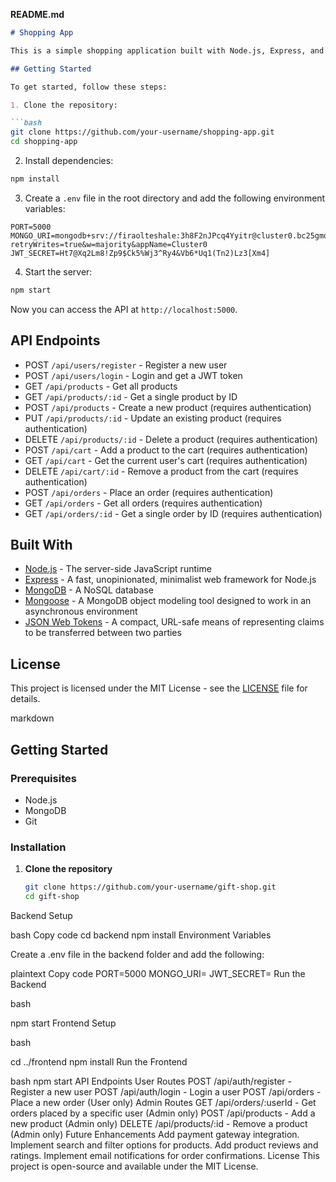 **README.md**

```markdown
# Shopping App

This is a simple shopping application built with Node.js, Express, and MongoDB.

## Getting Started

To get started, follow these steps:

1. Clone the repository:

```bash
git clone https://github.com/your-username/shopping-app.git
cd shopping-app
```

2. Install dependencies:

```bash
npm install
```

3. Create a `.env` file in the root directory and add the following environment variables:

```properties
PORT=5000
MONGO_URI=mongodb+srv://firaolteshale:3h8F2nJPcq4Yyitr@cluster0.bc25gmo.mongodb.net/Shop?retryWrites=true&w=majority&appName=Cluster0
JWT_SECRET=Ht7@Xq2Lm8!Zp9$Ck5%Wj3^Ry4&Vb6*Uq1(Tn2)Lz3[Xm4]
```

4. Start the server:

```bash
npm start
```

Now you can access the API at `http://localhost:5000`.

## API Endpoints

- POST `/api/users/register` - Register a new user
- POST `/api/users/login` - Login and get a JWT token
- GET `/api/products` - Get all products
- GET `/api/products/:id` - Get a single product by ID
- POST `/api/products` - Create a new product (requires authentication)
- PUT `/api/products/:id` - Update an existing product (requires authentication)
- DELETE `/api/products/:id` - Delete a product (requires authentication)
- POST `/api/cart` - Add a product to the cart (requires authentication)
- GET `/api/cart` - Get the current user's cart (requires authentication)
- DELETE `/api/cart/:id` - Remove a product from the cart (requires authentication)
- POST `/api/orders` - Place an order (requires authentication)
- GET `/api/orders` - Get all orders (requires authentication)
- GET `/api/orders/:id` - Get a single order by ID (requires authentication)

## Built With

- [Node.js](https://nodejs.org/) - The server-side JavaScript runtime
- [Express](https://expressjs.com/) - A fast, unopinionated, minimalist web framework for Node.js
- [MongoDB](https://www.mongodb.com/) - A NoSQL database
- [Mongoose](https://mongoosejs.com/) - A MongoDB object modeling tool designed to work in an asynchronous environment
- [JSON Web Tokens](https://jwt.io/) - A compact, URL-safe means of representing claims to be transferred between two parties

## License

This project is licensed under the MIT License - see the [LICENSE](LICENSE) file for details.

markdown

## Getting Started

### Prerequisites

- Node.js
- MongoDB
- Git

### Installation

1. **Clone the repository**
   ```bash
   git clone https://github.com/your-username/gift-shop.git
   cd gift-shop
Backend Setup

bash
Copy code
cd backend
npm install
Environment Variables

Create a .env file in the backend folder and add the following:

plaintext
Copy code
PORT=5000
MONGO_URI=<Your MongoDB URI>
JWT_SECRET=<Your JWT Secret>
Run the Backend

bash

npm start
Frontend Setup

bash

cd ../frontend
npm install
Run the Frontend

bash
npm start
API Endpoints
User Routes
POST /api/auth/register - Register a new user
POST /api/auth/login - Login a user
POST /api/orders - Place a new order (User only)
Admin Routes
GET /api/orders/:userId - Get orders placed by a specific user (Admin only)
POST /api/products - Add a new product (Admin only)
DELETE /api/products/:id - Remove a product (Admin only)
Future Enhancements
Add payment gateway integration.
Implement search and filter options for products.
Add product reviews and ratings.
Implement email notifications for order confirmations.
License
This project is open-source and available under the MIT License.



